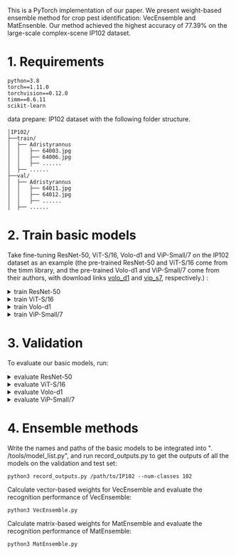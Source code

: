 This is a PyTorch implementation of our paper.  We present weight-based ensemble method for crop pest identification: VecEnsemble and MatEnsenble. Our method achieved the highest accuracy of 77.39% on the large-scale complex-scene IP102 dataset.



# 1. Requirements

    python=3.8
    torch==1.11.0
    torchvision==0.12.0
    timm==0.6.11
    scikit-learn



data prepare: IP102 dataset with the following folder structure.

    │IP102/
    ├──train/
    │  ├── Adristyrannus
    │  │   ├── 64003.jpg
    │  │   ├── 64006.jpg
    │  │   ├── ......
    │  ├── ......
    ├──val/
    │  ├── Adristyrannus
    │  │   ├── 64011.jpg
    │  │   ├── 64012.jpg
    │  │   ├── ......
    │  ├── ......


# 2. Train basic models

Take fine-tuning ResNet-50, ViT-S/16, Volo-d1 and ViP-Small/7 on the IP102 dataset as an example (the pre-trained ResNet-50 and ViT-S/16 come from the timm library, and the pre-trained Volo-d1 and ViP-Small/7 come from their authors, with download links [volo_d1](https://github.com/sail-sg/volo/releases/download/volo_1/d1_224_84.2.pth.tar) and [vip_s7](https://drive.google.com/file/d/1cX6eauDrsGsLSZnqsX7cl0oiKX8Dzv5z/view?usp=sharing), respectively.) :


<details>
<summary>
  train ResNet-50
</summary>
  `python3 train_basic_model.py /path/to/IP102 --num-classes 102 --img-size 224 --model resnet50 --pretrained --epochs 200 --opt adamw --lr 2e-3 --sched cosine -b 128 --reprob 0.25 --drop-path 0.2 --warmup-epochs 20 --weight-decay 5e-4`
</details>

<details>
<summary>
  train ViT-S/16
</summary>
  `python3 train_basic_model.py /path/to/IP102 --num-classes 102 --img-size 224 --model vit_small_patch16_224 --pretrained --epochs 200 --opt adamw --lr 1e-4 --min-lr 1e-5 --sched cosine -b 64 --weight-decay 5e-4 --drop-path 0.2`
</details>

<details>
<summary>
  train Volo-d1
</summary>
  `python3 train_basic_model.py /path/to/IP102 --num-classes 102 --model volo_d1 --img-size 224 -b 64 --lr 8.0e-6 --min-lr 4.0e-6 --drop-path 0.1 --epochs 200 --apex-amp --weight-decay 1.0e-8 --warmup-epochs 5 --finetune /path/to/pre-trained-volo_d1`
</details>

<details>
<summary>
  train ViP-Small/7
</summary>
  `python3 train_basic_model.py /path/to/IP102 --num-classes 102 --model vip_s7 -b 64 --opt adamw --epochs 200 --sched cosine --apex-amp --img-size 224 --drop-path 0.1 --lr 2e-3 --weight-decay 0.05  --warmup-epochs 20 --finetune /path/to/pre-trained-vip_s7`
</details>




# 3. Validation

To evaluate our basic models, run:

<details>
<summary>
  evaluate ResNet-50
</summary>
  `python3 validate.py /path/to/IP102 --split test --model resnet50 --num-classes 102 --img-size 224 --checkpoint /path/to/checkpoint --no-test-pool -b 64`
</details>

<details>
<summary>
  evaluate ViT-S/16
</summary>
  `python3 validate.py /path/to/IP102 --split test --model vit_small_patch16_224 --num-classes 102 --img-size 224 --checkpoint /path/to/checkpoint --no-test-pool -b 64`
</details>

<details>
<summary>
  evaluate Volo-d1
</summary>
  `python3 validate.py /path/to/IP102 --split test --model volo_d1 --num-classes 102 --img-size 224 --checkpoint /path/to/checkpoint --no-test-pool -b 64`
</details>


<details>
<summary>
  evaluate ViP-Small/7
</summary>
  `python3 validate.py /path/to/IP102 --split test --model vip_s7 --num-classes 102 --img-size 224 --checkpoint /path/to/checkpoint --no-test-pool -b 64`
</details>



# 4. Ensemble methods

Write the names and paths of the basic models to be integrated into ". /tools/model_list.py", and run record_outputs.py to get the outputs of all the models on the validation and test set:

`python3 record_outputs.py /path/to/IP102 --num-classes 102`

Calculate vector-based weights for VecEnsemble and evaluate the recognition performance of VecEnsemble:

`python3 VecEnsemble.py`

Calculate matrix-based weights for MatEnsemble and evaluate the recognition performance of MatEnsemble:

`python3 MatEnsemble.py`